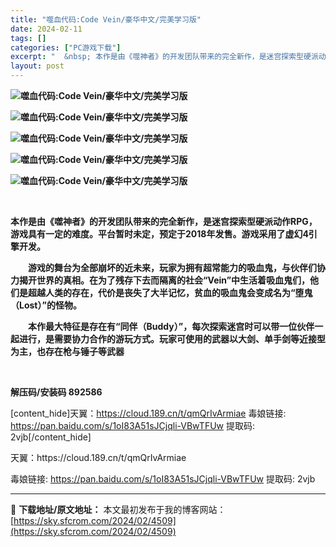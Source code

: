 ```yaml
---
title: "噬血代码:Code Vein/豪华中文/完美学习版"
date: 2024-02-11
tags: []
categories: ["PC游戏下载"]
excerpt: "  &nbsp; 本作是由《噬神者》的开发团队带来的完全新作，是迷宫探索型硬派动作RPG，游戏具有一定的难度。平台暂时未定，预定于2018年发售。游戏采用了虚幻4引擎开发。      游戏的舞台为全部崩坏的近未来，玩家为拥有超常能力的吸血鬼，与伙伴们协力揭开世界的真相。在为了残存下去而隔离的社会“V&hellip;"
layout: post
---
```


<strong><img src="https://img.piclabo.xyz/upload/art_editor/20210506-1/647451310afaa9bb983a22e625a6782c.jpg" alt="噬血代码:Code Vein/豪华中文/完美学习版" /></strong>

<strong><img src="https://img.piclabo.xyz/upload/art_editor/20210506-1/1ed0f9ebe4797fac2b77dbefa2cd5d22.jpg" alt="噬血代码:Code Vein/豪华中文/完美学习版" /></strong>

<strong><img src="https://img.piclabo.xyz/upload/art_editor/20210506-1/3917ba6c55fdf93d2574a0ebfba5c90b.jpg" alt="噬血代码:Code Vein/豪华中文/完美学习版" /></strong>

<strong><img src="https://img.piclabo.xyz/upload/art_editor/20210506-1/0cdb58199160c55e7677eef89a8ec451.jpg" alt="噬血代码:Code Vein/豪华中文/完美学习版" /></strong>

<strong><img src="https://img.piclabo.xyz/upload/art_editor/20210506-1/835e42eecacd694bae1f1c9f913b9904.jpg" alt="噬血代码:Code Vein/豪华中文/完美学习版" /> </strong>

&nbsp;

<strong>本作是由《噬神者》的开发团队带来的完全新作，是迷宫探索型硬派动作RPG，游戏具有一定的难度。平台暂时未定，预定于2018年发售。游戏采用了虚幻4引擎开发。   </strong>

<strong>  游戏的舞台为全部崩坏的近未来，玩家为拥有超常能力的吸血鬼，与伙伴们协力揭开世界的真相。在为了残存下去而隔离的社会“Vein”中生活着吸血鬼们，他们是超越人类的存在，代价是丧失了大半记忆，贫血的吸血鬼会变成名为“堕鬼（Lost）”的怪物。  </strong>

<strong>  本作最大特征是存在有“同伴（Buddy）”，每次探索迷宫时可以带一位伙伴一起进行，是需要协力合作的游玩方式。玩家可使用的武器以大剑、单手剑等近接型为主，也存在枪与锤子等武器</strong>

&nbsp;

<strong>解压码/安装码 892586</strong>

[content_hide]天翼：https://cloud.189.cn/t/qmQrIvArmiae
毒娘链接: https://pan.baidu.com/s/1oI83A51sJCjqli-VBwTFUw
提取码: 2vjb[/content_hide]

<!--wechatfans start-->天翼：https://cloud.189.cn/t/qmQrIvArmiae
毒娘链接: https://pan.baidu.com/s/1oI83A51sJCjqli-VBwTFUw
提取码: 2vjb<!--wechatfans end-->

---
📖 **下载地址/原文地址：** 本文最初发布于我的博客网站：[https://sky.sfcrom.com/2024/02/4509](https://sky.sfcrom.com/2024/02/4509)
